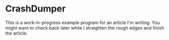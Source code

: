 # CrashDumper

This is a work-in-progress example program for an article I'm writing. You might want to check back later while I straighten the rough edges and finish the article.